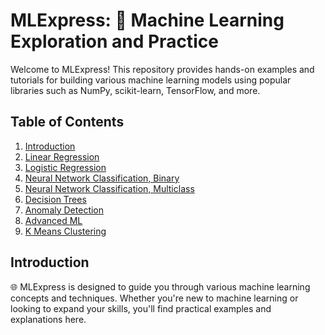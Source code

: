 # MLExpress: 🚀 Machine Learning Exploration and Practice

Welcome to MLExpress! This repository provides hands-on examples and tutorials for building various machine learning models using popular libraries such as NumPy, scikit-learn, TensorFlow, and more. 

## Table of Contents

1. [Introduction](#introduction)
2. [Linear Regression](https://github.com/annaalexandragrigoryan/MLExpress/blob/20dd8287c95bd07e4b66f1989bbfee98dacf511b/LinearRegression.ipynb)
3. [Logistic Regression](https://github.com/annaalexandragrigoryan/MLExpress/blob/20dd8287c95bd07e4b66f1989bbfee98dacf511b/Logistic_Regression.ipynb)
4. [Neural Network Classification, Binary](https://github.com/annaalexandragrigoryan/MLExpress/blob/20dd8287c95bd07e4b66f1989bbfee98dacf511b/NN_for_HandwrittenDigitRecognition.ipynb)
5. [Neural Network Classification, Multiclass](https://github.com/annaalexandragrigoryan/MLExpress/blob/20dd8287c95bd07e4b66f1989bbfee98dacf511b/NN_for_HandwrittenDigitRecognitionMulti.ipynb)
6. [Decision Trees](https://github.com/annaalexandragrigoryan/MLExpress/blob/20dd8287c95bd07e4b66f1989bbfee98dacf511b/DecisionTrees.ipynb)
7. [Anomaly Detection](https://github.com/annaalexandragrigoryan/MLExpress/blob/20dd8287c95bd07e4b66f1989bbfee98dacf511b/Anomaly_Detection.ipynb)
8. [Advanced ML](https://github.com/annaalexandragrigoryan/MLExpress/blob/20dd8287c95bd07e4b66f1989bbfee98dacf511b/AppliedML.ipynb)
9. [K Means Clustering](https://github.com/annaalexandragrigoryan/MLExpress/blob/20dd8287c95bd07e4b66f1989bbfee98dacf511b/KMeansClustering.ipynb)

## Introduction

🌐 MLExpress is designed to guide you through various machine learning concepts and techniques. Whether you're new to machine learning or looking to expand your skills, you'll find practical examples and explanations here.



